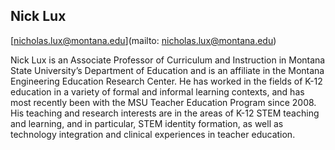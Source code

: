 ## Nick Lux[nicholas.lux@montana.edu](mailto: nicholas.lux@montana.edu)Nick Lux is an Associate Professor of Curriculum and Instruction in Montana State University’s Department of Education and is an affiliate in the Montana Engineering Education Research Center. He has worked in the fields of K-12 education in a variety of formal and informal learning contexts, and has most recently been with the MSU Teacher Education Program since 2008. His teaching and research interests are in the areas of K-12 STEM teaching and learning, and in particular, STEM identity formation, as well as technology integration and clinical experiences in teacher education.
